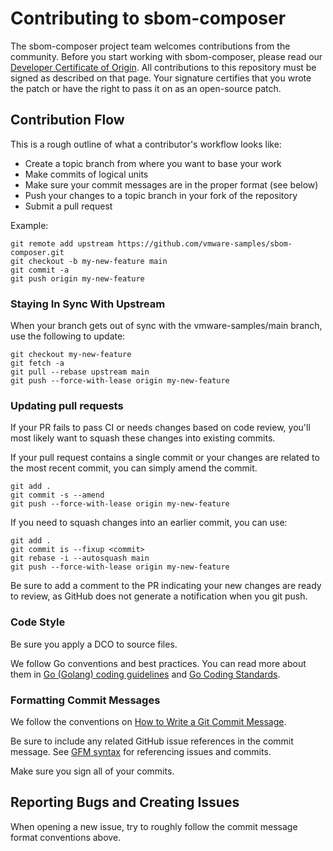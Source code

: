 # Contributing to sbom-composer

The sbom-composer project team welcomes contributions from the community. Before you start working with sbom-composer, please
read our [Developer Certificate of Origin](https://cla.vmware.com/dco). All contributions to this repository must be
signed as described on that page. Your signature certifies that you wrote the patch or have the right to pass it on
as an open-source patch.

## Contribution Flow

This is a rough outline of what a contributor's workflow looks like:

- Create a topic branch from where you want to base your work
- Make commits of logical units
- Make sure your commit messages are in the proper format (see below)
- Push your changes to a topic branch in your fork of the repository
- Submit a pull request

Example:

``` shell
git remote add upstream https://github.com/vmware-samples/sbom-composer.git
git checkout -b my-new-feature main
git commit -a
git push origin my-new-feature
```

### Staying In Sync With Upstream

When your branch gets out of sync with the vmware-samples/main branch, use the following to update:

``` shell
git checkout my-new-feature
git fetch -a
git pull --rebase upstream main
git push --force-with-lease origin my-new-feature
```

### Updating pull requests

If your PR fails to pass CI or needs changes based on code review, you'll most likely want to squash these changes into
existing commits.

If your pull request contains a single commit or your changes are related to the most recent commit, you can simply
amend the commit.

``` shell
git add .
git commit -s --amend
git push --force-with-lease origin my-new-feature
```

If you need to squash changes into an earlier commit, you can use:

``` shell
git add .
git commit is --fixup <commit>
git rebase -i --autosquash main
git push --force-with-lease origin my-new-feature
```

Be sure to add a comment to the PR indicating your new changes are ready to review, as GitHub does not generate a
notification when you git push.

### Code Style

Be sure you apply a DCO to source files.

We follow Go conventions and best practices. You can read more about them in [ Go (Golang) coding guidelines](https://wiki.crdb.io/wiki/spaces/CRDB/pages/181371303/Go+Golang+coding+guidelines)
and [Go Coding Standards](https://gochronicles.com/writing-go-code-like-a-pro/).

### Formatting Commit Messages

We follow the conventions on [How to Write a Git Commit Message](http://chris.beams.io/posts/git-commit/).

Be sure to include any related GitHub issue references in the commit message.  See
[GFM syntax](https://guides.github.com/features/mastering-markdown/#GitHub-flavored-markdown) for referencing issues
and commits.

Make sure you sign all of your commits.

## Reporting Bugs and Creating Issues

When opening a new issue, try to roughly follow the commit message format conventions above.

